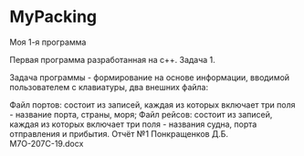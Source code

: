 # MyPacking
Моя 1-я программа

Первая программа разработанная на с++. Задача 1.

Задача программы - формирование на основе информации, вводимой пользователем с клавиатуры, два внешних файла:

Файл портов: состоит из записей, каждая из которых включает три поля - название порта, страны, моря;
Файл рейсов: состоит из записей, каждая из которых включает три поля - названия судна, порта отправления и прибытия.
Отчёт №1 Понкращенков Д.Б. М7О-207С-19.docx

